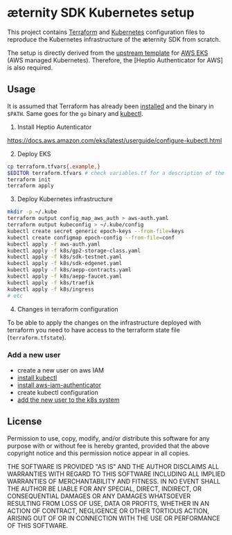 æternity SDK Kubernetes setup
=============================

This project contains [Terraform] and [Kubernetes] configuration files to
reproduce the Kubernetes infrastructure of the æternity SDK from scratch.

The setup is directly derived from the [upstream template] for [AWS EKS] (AWS
managed Kubernetes). Therefore, the [Heptio Authenticator for AWS] is also
required.

[Terraform]: https://www.terraform.io/
[Kubernetes]: https://kubernetes.io/
[upstream template]: https://github.com/terraform-providers/terraform-provider-aws/tree/master/examples/eks-getting-started
[AWS EKS]: https://aws.amazon.com/eks/
[Authenticator for AWS]: https://github.com/kubernetes-sigs/aws-iam-authenticator

Usage
-----

It is assumed that Terraform has already been
[installed](https://www.terraform.io/downloads.html) and the binary in
`$PATH`. Same goes for the `go` binary and [kubectl].

[kubectl]: https://kubernetes.io/docs/tasks/tools/install-kubectl/

1. Install Heptio Autenticator

https://docs.aws.amazon.com/eks/latest/userguide/configure-kubectl.html

2. Deploy EKS

```sh
cp terraform.tfvars{.example,}
$EDITOR terraform.tfvars # check variables.tf for a description of the variables
terraform init
terraform apply
```

3. Deploy Kubernetes infrastructure

```sh
mkdir -p ~/.kube
terraform output config_map_aws_auth > aws-auth.yaml
terraform output kubeconfig > ~/.kube/config
kubectl create secret generic epoch-keys --from-file=keys
kubectl create configmap epoch-config --from-file=conf
kubectl apply -f aws-auth.yaml
kubectl apply -f k8s/gp2-storage-class.yaml
kubectl apply -f k8s/sdk-testnet.yaml
kubectl apply -f k8s/sdk-edgenet.yaml
kubectl apply -f k8s/aepp-contracts.yaml
kubectl apply -f k8s/aepp-faucet.yaml
kubectl apply -f k8s/traefik
kubectl apply -f k8s/ingress
# etc
```

4. Changes in terraform configuration

To be able to apply the changes on the infrastructure 
deployed with terraform you need to have access to the 
terraform state file (`terraform.tfstate`). 


### Add a new user 
- create a new user on aws IAM
- [install kubectl](https://kubernetes.io/docs/tasks/tools/install-kubectl/)
- [install aws-iam-authenticator](https://docs.aws.amazon.com/eks/latest/userguide/configure-kubectl.html)
- create kubectl configuration 
- [add the new user to the k8s system](https://docs.aws.amazon.com/eks/latest/userguide/add-user-role.html)

License
-------

Permission to use, copy, modify, and/or distribute this software for any
purpose with or without fee is hereby granted, provided that the above
copyright notice and this permission notice appear in all copies.

THE SOFTWARE IS PROVIDED "AS IS" AND THE AUTHOR DISCLAIMS ALL WARRANTIES WITH
REGARD TO THIS SOFTWARE INCLUDING ALL IMPLIED WARRANTIES OF MERCHANTABILITY
AND FITNESS. IN NO EVENT SHALL THE AUTHOR BE LIABLE FOR ANY SPECIAL, DIRECT,
INDIRECT, OR CONSEQUENTIAL DAMAGES OR ANY DAMAGES WHATSOEVER RESULTING FROM
LOSS OF USE, DATA OR PROFITS, WHETHER IN AN ACTION OF CONTRACT, NEGLIGENCE OR
OTHER TORTIOUS ACTION, ARISING OUT OF OR IN CONNECTION WITH THE USE OR
PERFORMANCE OF THIS SOFTWARE.
